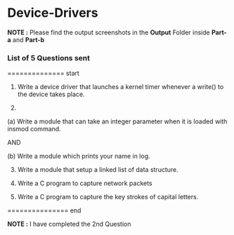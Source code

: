 # Device-Drivers

**NOTE :** Please find the output screenshots in the **Output** Folder inside **Part-a** and **Part-b**

### List of 5 Questions sent
============== start

1. Write a device driver that launches a kernel timer whenever a write() to the device takes place.

2.

(a) Write a module that can take an integer parameter when it is loaded with insmod command.

AND

(b) Write a module which prints your name in log.


3. Write a module that setup a linked list of data structure.

4. Write a C program to capture network packets

5. Write a C program to capture the key strokes of capital letters.

=============== end

**NOTE :** I have completed the 2nd Question
